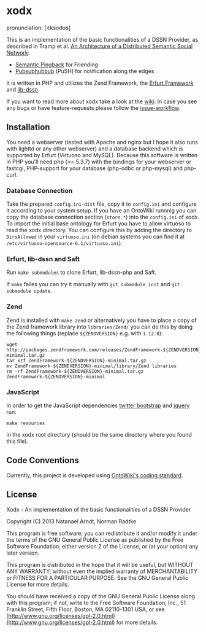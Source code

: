 xodx
====

pronunciation: [ˈɛksodʊs]

This is an implementation of the basic functionalities of a DSSN Provider, as described in Tramp et al. [An Architecture of a Distributed Semantic Social Network](http://www.semantic-web-journal.net/sites/default/files/swj201_4.pdf):
* [Semantic Pingback](http://aksw.org/Projects/SemanticPingback) for Friending
* [Pubsubhubbub](http://code.google.com/p/pubsubhubbub/) (PuSH) for notification along the edges

It is written in PHP and utilizes the Zend Framework, the [Erfurt Framework](http://erfurt-framework.org/) and [lib-dssn](https://github.com/AKSW/lib-dssn-php).

If you want to read more about xodx take a look at the [wiki](https://github.com/white-gecko/xodx/wiki). In case you see any bugs or have feature-requests please follow the [issue-workflow](https://github.com/white-gecko/xodx/wiki/Issue-Workflow).

Installation
------------
You need a webserver (tested with Apache and nginx but I hope it also runs with lighttd or any other webserver) and a database backend which is supported by Erfurt (Virtuoso and MySQL).
Because this software is written in PHP you'll need php (>= 5.3.7) with the bindings for your webserver or fastcgi, PHP-support for your database (php-odbc or php-mysql) and php-curl.

### Database Connection
Take the prepared `config.ini-dist` file, copy it to `config.ini` and configure it according to your system setup.
If you have an OntoWiki runnnig you can copy the database connection section (`store.*`) into the `config.ini` of xodx.
To import the initial base ontology for Erfurt you have to allow virtuoso to read the xodx directory.
You can configure this by adding the directory to `DirsAllowed` in your `virtuoso.ini` (on debian systems you can find it at `/etc/virtuoso-opensource-6.1/virtuoso.ini`).

### Erfurt, lib-dssn and Saft
Run `make submodules` to clone Erfurt, lib-dssn-php and Saft.

If `make` failes you can try it manually with `git submodule init` and `git submodule update`.

### Zend
Zend is installed with `make zend` or alternatively you have to place a copy of the Zend framework library into `libraries/Zend/` you can do this by doing the following things (replace `${ZENDVERSION}` e.g. with `1.12.0`):

    wget http://packages.zendframework.com/releases/ZendFramework-${ZENDVERSION}/ZendFramework-${ZENDVERSION}-minimal.tar.gz
    tar xzf ZendFramework-${ZENDVERSION}-minimal.tar.gz
    mv ZendFramework-${ZENDVERSION}-minimal/library/Zend libraries
    rm -rf ZendFramework-${ZENDVERSION}-minimal.tar.gz ZendFramework-${ZENDVERSION}-minimal

### JavaScript
In order to get the JavaScript dependencies [twitter bootstrap](http://twitter.github.com/bootstrap/) and [jquery](http://jquery.com/) run:

    make resources

in the xodx root directory (should be the same directory where you found this file).

Code Conventions
----------------
Currently, this project is developed using [OntoWiki's coding standard](https://github.com/AKSW/OntoWiki/wiki/Coding-Standards).

License
-------
Xodx - An implementation of the basic functionalities of a DSSN Provider

Copyright (C) 2013  Natanael Arndt, Norman Radtke

This program is free software; you can redistribute it and/or modify
it under the terms of the GNU General Public License as published by
the Free Software Foundation; either version 2 of the License, or
(at your option) any later version.

This program is distributed in the hope that it will be useful,
but WITHOUT ANY WARRANTY; without even the implied warranty of
MERCHANTABILITY or FITNESS FOR A PARTICULAR PURPOSE.  See the
GNU General Public License for more details.

You should have received a copy of the GNU General Public License along
with this program; if not, write to the Free Software Foundation, Inc.,
51 Franklin Street, Fifth Floor, Boston, MA 02110-1301 USA, or see
[http://www.gnu.org/licenses/gpl-2.0.html](http://www.gnu.org/licenses/gpl-2.0.html)
for more details.

